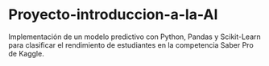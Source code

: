 # Proyecto-introduccion-a-la-AI
Implementación de un modelo predictivo con Python, Pandas y Scikit-Learn para clasificar el rendimiento de estudiantes en la competencia Saber Pro de Kaggle.
